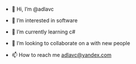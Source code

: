 - 👋 Hi, I’m @adlavc
- 👀 I’m interested in software
- 🌱 I’m currently learning c#
- 💞️ I’m looking to collaborate on a with new people

- 📫 How to reach me adlavc@yandex.com

<!---
adlavc/adlavc is a ✨ special ✨ repository because its `README.md` (this file) appears on your GitHub profile.
You can click the Preview link to take a look at your changes.
--->

